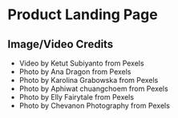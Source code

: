 <h1> Product Landing Page </h1>

<h2> Image/Video Credits </h2>

<ul>
<li>Video by Ketut Subiyanto from Pexels</li>
<li>Photo by Ana Dragon from Pexels </li>
<li>Photo by Karolina Grabowska from Pexels</li>

<li>Photo by Aphiwat chuangchoem from Pexels</li>
<li>Photo by Elly Fairytale from Pexels</li>
<li>Photo by Chevanon Photography from Pexels</li>



</ul>